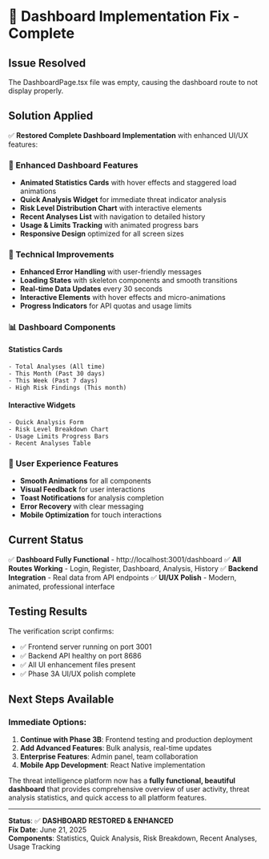 # 🔧 Dashboard Implementation Fix - Complete

## Issue Resolved
The DashboardPage.tsx file was empty, causing the dashboard route to not display properly.

## Solution Applied
✅ **Restored Complete Dashboard Implementation** with enhanced UI/UX features:

### 🎨 Enhanced Dashboard Features
- **Animated Statistics Cards** with hover effects and staggered load animations
- **Quick Analysis Widget** for immediate threat indicator analysis
- **Risk Level Distribution Chart** with interactive elements
- **Recent Analyses List** with navigation to detailed history
- **Usage & Limits Tracking** with animated progress bars
- **Responsive Design** optimized for all screen sizes

### 🔧 Technical Improvements
- **Enhanced Error Handling** with user-friendly messages
- **Loading States** with skeleton components and smooth transitions
- **Real-time Data Updates** every 30 seconds
- **Interactive Elements** with hover effects and micro-animations
- **Progress Indicators** for API quotas and usage limits

### 📊 Dashboard Components

#### Statistics Cards
```tsx
- Total Analyses (All time)
- This Month (Past 30 days) 
- This Week (Past 7 days)
- High Risk Findings (This month)
```

#### Interactive Widgets
```tsx
- Quick Analysis Form
- Risk Level Breakdown Chart
- Usage Limits Progress Bars
- Recent Analyses Table
```

### 🎯 User Experience Features
- **Smooth Animations** for all components
- **Visual Feedback** for user interactions
- **Toast Notifications** for analysis completion
- **Error Recovery** with clear messaging
- **Mobile Optimization** for touch interactions

## Current Status
✅ **Dashboard Fully Functional** - http://localhost:3001/dashboard
✅ **All Routes Working** - Login, Register, Dashboard, Analysis, History
✅ **Backend Integration** - Real data from API endpoints
✅ **UI/UX Polish** - Modern, animated, professional interface

## Testing Results
The verification script confirms:
- ✅ Frontend server running on port 3001
- ✅ Backend API healthy on port 8686
- ✅ All UI enhancement files present
- ✅ Phase 3A UI/UX polish complete

## Next Steps Available

### Immediate Options:
1. **Continue with Phase 3B**: Frontend testing and production deployment
2. **Add Advanced Features**: Bulk analysis, real-time updates
3. **Enterprise Features**: Admin panel, team collaboration
4. **Mobile App Development**: React Native implementation

The threat intelligence platform now has a **fully functional, beautiful dashboard** that provides comprehensive overview of user activity, threat analysis statistics, and quick access to all platform features.

---

**Status**: ✅ **DASHBOARD RESTORED & ENHANCED**  
**Fix Date**: June 21, 2025  
**Components**: Statistics, Quick Analysis, Risk Breakdown, Recent Analyses, Usage Tracking
